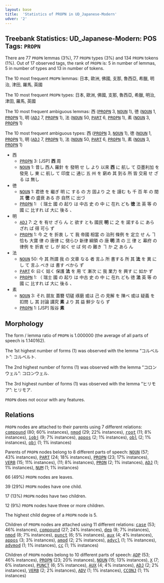 ```yaml
---
layout: base
title:  'Statistics of PROPN in UD_Japanese-Modern'
udver: '2'
---
```


## Treebank Statistics: UD_Japanese-Modern: POS Tags: `PROPN`

There are 77 `PROPN` lemmas (3%), 77 `PROPN` types (3%) and 134 `PROPN` tokens (1%).
Out of 17 observed tags, the rank of `PROPN` is: 5 in number of lemmas, 5 in number of types and 13 in number of tokens.

The 10 most frequent `PROPN` lemmas: 日本, 歐洲, 佛國, 支那, 魯西亞, 希臘, 明治, 津田, 羅馬, 英國

The 10 most frequent `PROPN` types:  日本, 歐洲, 佛國, 支那, 魯西亞, 希臘, 明治, 津田, 羅馬, 英國

The 10 most frequent ambiguous lemmas: 西 (<tt><a href="ja_modern-pos-PROPN.html">PROPN</a></tt> 3, <tt><a href="ja_modern-pos-NOUN.html">NOUN</a></tt> 1), 徳 (<tt><a href="ja_modern-pos-NOUN.html">NOUN</a></tt> 1, <tt><a href="ja_modern-pos-PROPN.html">PROPN</a></tt> 1), 明 (<tt><a href="ja_modern-pos-ADJ.html">ADJ</a></tt> 7, <tt><a href="ja_modern-pos-PROPN.html">PROPN</a></tt> 1), 法 (<tt><a href="ja_modern-pos-NOUN.html">NOUN</a></tt> 50, <tt><a href="ja_modern-pos-PART.html">PART</a></tt> 6, <tt><a href="ja_modern-pos-PROPN.html">PROPN</a></tt> 1), 素 (<tt><a href="ja_modern-pos-NOUN.html">NOUN</a></tt> 3, <tt><a href="ja_modern-pos-PROPN.html">PROPN</a></tt> 1)

The 10 most frequent ambiguous types:  西 (<tt><a href="ja_modern-pos-PROPN.html">PROPN</a></tt> 3, <tt><a href="ja_modern-pos-NOUN.html">NOUN</a></tt> 1), 徳 (<tt><a href="ja_modern-pos-NOUN.html">NOUN</a></tt> 1, <tt><a href="ja_modern-pos-PROPN.html">PROPN</a></tt> 1), 明 (<tt><a href="ja_modern-pos-ADJ.html">ADJ</a></tt> 7, <tt><a href="ja_modern-pos-PROPN.html">PROPN</a></tt> 1), 法 (<tt><a href="ja_modern-pos-NOUN.html">NOUN</a></tt> 50, <tt><a href="ja_modern-pos-PART.html">PART</a></tt> 6, <tt><a href="ja_modern-pos-PROPN.html">PROPN</a></tt> 1), 素 (<tt><a href="ja_modern-pos-NOUN.html">NOUN</a></tt> 3, <tt><a href="ja_modern-pos-PROPN.html">PROPN</a></tt> 1)


* 西
  * <tt><a href="ja_modern-pos-PROPN.html">PROPN</a></tt> 3: [JSP] <b>西</b> 周
  * <tt><a href="ja_modern-pos-NOUN.html">NOUN</a></tt> 1: 昔し 西人 羅針 を 發明 せ し より 以來 <b>西</b> に 航し て 亞墨利加 を 發見 し 東 に 航し て 印度 に 通じ 五 州 を 窮め 其 到る 所 皆 交易 せ ざる は 無し
* 徳
  * <tt><a href="ja_modern-pos-NOUN.html">NOUN</a></tt> 1: 君徳 を 繼ぎ 明 に する の 方 固より 之 を 謹む も 千 百 年 の 間 其 <b>徳</b> の 盛衰 ある 亦 自然 に 出づ
  * <tt><a href="ja_modern-pos-PROPN.html">PROPN</a></tt> 1: （ 瑞士 國 の 起り は 中古 史 の 中 に 在れ ども <b>徳</b> 法 英 等 の 國 に 比すれ ば 大に 後る 、
* 明
  * <tt><a href="ja_modern-pos-ADJ.html">ADJ</a></tt> 7: 之 を 有せ ざら ん と 欲す とも 國民 <b>明</b> に 之 を 諾する に あら ざれ ば 得 可ら ず
  * <tt><a href="ja_modern-pos-PROPN.html">PROPN</a></tt> 1: 今 之 を 折衷 し て 我 帝國 相當 の 治刑 條例 を 定立 せ ん ヿ 恰も 大寶 律 の 唐律 に 傚らひ 新律 綱領 の 唐 <b>明</b> 清 の 三 律 と 幕府 の 律例 を 折衷 せ し が 如く せ ば 何 の 難き ヿ か 之 あら ん
* 法
  * <tt><a href="ja_modern-pos-NOUN.html">NOUN</a></tt> 50: 今 其 所謂 我 の 文章 なる 者 言ふ 所 書する 所 其 <b>法</b> を 異 に し て 言ふ べき は 書す べから ず
  * <tt><a href="ja_modern-pos-PART.html">PART</a></tt> 6: 曰く 姑く 保護 <b>法</b> を 用 て 漸次 に 我 業力 を 興す に 如か ず
  * <tt><a href="ja_modern-pos-PROPN.html">PROPN</a></tt> 1: （ 瑞士 國 の 起り は 中古 史 の 中 に 在れ ども 徳 <b>法</b> 英 等 の 國 に 比すれ ば 大に 後る 、
* 素
  * <tt><a href="ja_modern-pos-NOUN.html">NOUN</a></tt> 3: それ 朋友 蓋簪 切磋 琢磨 或は 己 の 見解 を 陳べ 或は 疑義 を 扣問 し 其 討論 講究 <b>素</b> より 其 益 鮮少 なら ず
  * <tt><a href="ja_modern-pos-PROPN.html">PROPN</a></tt> 1: [JSP] 阪谷 <b>素</b>

## Morphology

The form / lemma ratio of `PROPN` is 1.000000 (the average of all parts of speech is 1.140162).

The 1st highest number of forms (1) was observed with the lemma “コルベルト”: コルベルト.

The 2nd highest number of forms (1) was observed with the lemma “コロンウェル”: コロンウェル.

The 3rd highest number of forms (1) was observed with the lemma “ヒリモア”: ヒリモア.

`PROPN` does not occur with any features.


## Relations

`PROPN` nodes are attached to their parents using 7 different relations: <tt><a href="ja_modern-dep-compound.html">compound</a></tt> (80; 60% instances), <tt><a href="ja_modern-dep-nmod.html">nmod</a></tt> (29; 22% instances), <tt><a href="ja_modern-dep-root.html">root</a></tt> (11; 8% instances), <tt><a href="ja_modern-dep-iobj.html">iobj</a></tt> (9; 7% instances), <tt><a href="ja_modern-dep-appos.html">appos</a></tt> (2; 1% instances), <tt><a href="ja_modern-dep-obl.html">obl</a></tt> (2; 1% instances), <tt><a href="ja_modern-dep-obj.html">obj</a></tt> (1; 1% instances)

Parents of `PROPN` nodes belong to 8 different parts of speech: <tt><a href="ja_modern-pos-NOUN.html">NOUN</a></tt> (57; 43% instances), <tt><a href="ja_modern-pos-PART.html">PART</a></tt> (24; 18% instances), <tt><a href="ja_modern-pos-PROPN.html">PROPN</a></tt> (23; 17% instances), <tt><a href="ja_modern-pos-VERB.html">VERB</a></tt> (15; 11% instances),  (11; 8% instances), <tt><a href="ja_modern-pos-PRON.html">PRON</a></tt> (2; 1% instances), <tt><a href="ja_modern-pos-ADJ.html">ADJ</a></tt> (1; 1% instances), <tt><a href="ja_modern-pos-NUM.html">NUM</a></tt> (1; 1% instances)

66 (49%) `PROPN` nodes are leaves.

39 (29%) `PROPN` nodes have one child.

17 (13%) `PROPN` nodes have two children.

12 (9%) `PROPN` nodes have three or more children.

The highest child degree of a `PROPN` node is 5.

Children of `PROPN` nodes are attached using 11 different relations: <tt><a href="ja_modern-dep-case.html">case</a></tt> (53; 46% instances), <tt><a href="ja_modern-dep-compound.html">compound</a></tt> (27; 24% instances), <tt><a href="ja_modern-dep-dep.html">dep</a></tt> (8; 7% instances), <tt><a href="ja_modern-dep-nmod.html">nmod</a></tt> (8; 7% instances), <tt><a href="ja_modern-dep-punct.html">punct</a></tt> (6; 5% instances), <tt><a href="ja_modern-dep-aux.html">aux</a></tt> (4; 4% instances), <tt><a href="ja_modern-dep-appos.html">appos</a></tt> (3; 3% instances), <tt><a href="ja_modern-dep-amod.html">amod</a></tt> (2; 2% instances), <tt><a href="ja_modern-dep-advcl.html">advcl</a></tt> (1; 1% instances), <tt><a href="ja_modern-dep-advmod.html">advmod</a></tt> (1; 1% instances), <tt><a href="ja_modern-dep-cc.html">cc</a></tt> (1; 1% instances)

Children of `PROPN` nodes belong to 10 different parts of speech: <tt><a href="ja_modern-pos-ADP.html">ADP</a></tt> (53; 46% instances), <tt><a href="ja_modern-pos-PROPN.html">PROPN</a></tt> (23; 20% instances), <tt><a href="ja_modern-pos-NOUN.html">NOUN</a></tt> (15; 13% instances), <tt><a href="ja_modern-pos-X.html">X</a></tt> (7; 6% instances), <tt><a href="ja_modern-pos-PUNCT.html">PUNCT</a></tt> (6; 5% instances), <tt><a href="ja_modern-pos-AUX.html">AUX</a></tt> (4; 4% instances), <tt><a href="ja_modern-pos-ADJ.html">ADJ</a></tt> (2; 2% instances), <tt><a href="ja_modern-pos-VERB.html">VERB</a></tt> (2; 2% instances), <tt><a href="ja_modern-pos-ADV.html">ADV</a></tt> (1; 1% instances), <tt><a href="ja_modern-pos-CCONJ.html">CCONJ</a></tt> (1; 1% instances)


